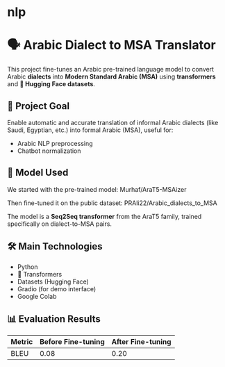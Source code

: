 # nlp

<div dir="ltr" align="left">

# 🗣️ Arabic Dialect to MSA Translator

This project fine-tunes an Arabic pre-trained language model to convert Arabic **dialects** into **Modern Standard Arabic (MSA)** using **transformers** and **🤗 Hugging Face datasets**.

## 📌 Project Goal

Enable automatic and accurate translation of informal Arabic dialects (like Saudi, Egyptian, etc.) into formal Arabic (MSA), useful for:

- Arabic NLP preprocessing
- Chatbot normalization

## 🧠 Model Used

We started with the pre-trained model:
Murhaf/AraT5-MSAizer

Then fine-tuned it on the public dataset:
PRAli22/Arabic_dialects_to_MSA

The model is a **Seq2Seq transformer** from the AraT5 family, trained specifically on dialect-to-MSA pairs.

## 🛠️ Main Technologies

- Python
- 🤗 Transformers
- Datasets (Hugging Face)
- Gradio (for demo interface)
- Google Colab



## 📊 Evaluation Results

| Metric | Before Fine-tuning | After Fine-tuning |
|--------|--------------------|-------------------|
| BLEU   | 0.08               | 0.20              |


